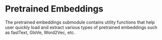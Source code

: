 # Pretrained Embeddings
The pretrained embeddings submodule contains utility functions that help user quickly load and extract various types of pretrained embeddings such as fastText, GloVe, Word2Vec, etc.